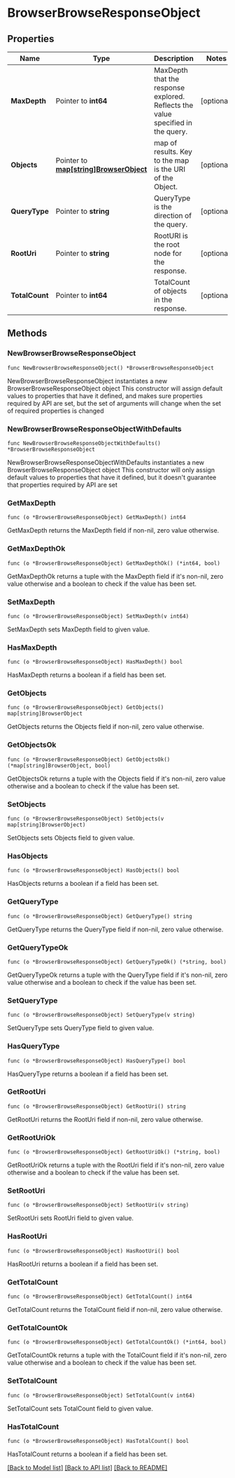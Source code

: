 # BrowserBrowseResponseObject

## Properties

Name | Type | Description | Notes
------------ | ------------- | ------------- | -------------
**MaxDepth** | Pointer to **int64** | MaxDepth that the response explored. Reflects the value specified in the query. | [optional] 
**Objects** | Pointer to [**map[string]BrowserObject**](browserObject.md) | map of results. Key to the map is the URI of the  Object. | [optional] 
**QueryType** | Pointer to **string** | QueryType is the direction of the query. | [optional] 
**RootUri** | Pointer to **string** | RootURI is the root node for the response. | [optional] 
**TotalCount** | Pointer to **int64** | TotalCount of objects in the response. | [optional] 

## Methods

### NewBrowserBrowseResponseObject

`func NewBrowserBrowseResponseObject() *BrowserBrowseResponseObject`

NewBrowserBrowseResponseObject instantiates a new BrowserBrowseResponseObject object
This constructor will assign default values to properties that have it defined,
and makes sure properties required by API are set, but the set of arguments
will change when the set of required properties is changed

### NewBrowserBrowseResponseObjectWithDefaults

`func NewBrowserBrowseResponseObjectWithDefaults() *BrowserBrowseResponseObject`

NewBrowserBrowseResponseObjectWithDefaults instantiates a new BrowserBrowseResponseObject object
This constructor will only assign default values to properties that have it defined,
but it doesn't guarantee that properties required by API are set

### GetMaxDepth

`func (o *BrowserBrowseResponseObject) GetMaxDepth() int64`

GetMaxDepth returns the MaxDepth field if non-nil, zero value otherwise.

### GetMaxDepthOk

`func (o *BrowserBrowseResponseObject) GetMaxDepthOk() (*int64, bool)`

GetMaxDepthOk returns a tuple with the MaxDepth field if it's non-nil, zero value otherwise
and a boolean to check if the value has been set.

### SetMaxDepth

`func (o *BrowserBrowseResponseObject) SetMaxDepth(v int64)`

SetMaxDepth sets MaxDepth field to given value.

### HasMaxDepth

`func (o *BrowserBrowseResponseObject) HasMaxDepth() bool`

HasMaxDepth returns a boolean if a field has been set.

### GetObjects

`func (o *BrowserBrowseResponseObject) GetObjects() map[string]BrowserObject`

GetObjects returns the Objects field if non-nil, zero value otherwise.

### GetObjectsOk

`func (o *BrowserBrowseResponseObject) GetObjectsOk() (*map[string]BrowserObject, bool)`

GetObjectsOk returns a tuple with the Objects field if it's non-nil, zero value otherwise
and a boolean to check if the value has been set.

### SetObjects

`func (o *BrowserBrowseResponseObject) SetObjects(v map[string]BrowserObject)`

SetObjects sets Objects field to given value.

### HasObjects

`func (o *BrowserBrowseResponseObject) HasObjects() bool`

HasObjects returns a boolean if a field has been set.

### GetQueryType

`func (o *BrowserBrowseResponseObject) GetQueryType() string`

GetQueryType returns the QueryType field if non-nil, zero value otherwise.

### GetQueryTypeOk

`func (o *BrowserBrowseResponseObject) GetQueryTypeOk() (*string, bool)`

GetQueryTypeOk returns a tuple with the QueryType field if it's non-nil, zero value otherwise
and a boolean to check if the value has been set.

### SetQueryType

`func (o *BrowserBrowseResponseObject) SetQueryType(v string)`

SetQueryType sets QueryType field to given value.

### HasQueryType

`func (o *BrowserBrowseResponseObject) HasQueryType() bool`

HasQueryType returns a boolean if a field has been set.

### GetRootUri

`func (o *BrowserBrowseResponseObject) GetRootUri() string`

GetRootUri returns the RootUri field if non-nil, zero value otherwise.

### GetRootUriOk

`func (o *BrowserBrowseResponseObject) GetRootUriOk() (*string, bool)`

GetRootUriOk returns a tuple with the RootUri field if it's non-nil, zero value otherwise
and a boolean to check if the value has been set.

### SetRootUri

`func (o *BrowserBrowseResponseObject) SetRootUri(v string)`

SetRootUri sets RootUri field to given value.

### HasRootUri

`func (o *BrowserBrowseResponseObject) HasRootUri() bool`

HasRootUri returns a boolean if a field has been set.

### GetTotalCount

`func (o *BrowserBrowseResponseObject) GetTotalCount() int64`

GetTotalCount returns the TotalCount field if non-nil, zero value otherwise.

### GetTotalCountOk

`func (o *BrowserBrowseResponseObject) GetTotalCountOk() (*int64, bool)`

GetTotalCountOk returns a tuple with the TotalCount field if it's non-nil, zero value otherwise
and a boolean to check if the value has been set.

### SetTotalCount

`func (o *BrowserBrowseResponseObject) SetTotalCount(v int64)`

SetTotalCount sets TotalCount field to given value.

### HasTotalCount

`func (o *BrowserBrowseResponseObject) HasTotalCount() bool`

HasTotalCount returns a boolean if a field has been set.


[[Back to Model list]](../README.md#documentation-for-models) [[Back to API list]](../README.md#documentation-for-api-endpoints) [[Back to README]](../README.md)


